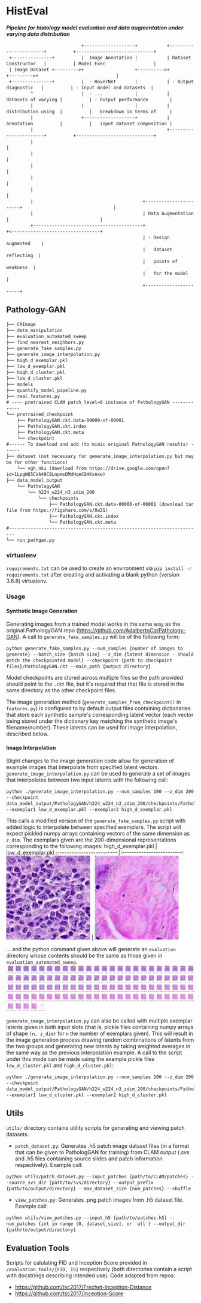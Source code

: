 # HistEval
***Pipeline for histology model evaluation and data augmentation under varying data distribution***
```
                            +-------------------+           +-----------------------+          +-----------------------------+
 +---------------+          |  Image Annotation |           | Dataset Constructor   |          | Model Exec                  |
 | Image Dataset +--------->+                   +---------->+                       +--------->+                             |
 +---------------+          |  - HoverNet       |           | - Output diagnostic   |          | - Input model and datasets  |
         ^                  |  - ...            |           |   datasets of varying |          | - Output performance        |
         |                  |                   |           |   distribution using  |          |   breakdown in terms of     |
         |                  +-------------------+           |   annotation          |          |   input dataset composition |
         |                                                  +-----------------------+          +-----------------------------+
         |                                                                                                    |
         |                                                                                                    |
         |                                                                                                    |
         |                                                                                                    |
         |                                                                                                    |
         |                                         +-----------------------+                                  |
         |                                         | Data Augmentation     |                                  |
         +-----------------------------------------+                       +<---------------------------------+
                                                   | - Design augmented    |
                                                   |   dataset reflecting  |
                                                   |   points of weakness  |
                                                   |   for the model       |
                                                   +-----------------------+
```
## Pathology-GAN
```
├── CRImage
├── data_manipulation
├── evaluation_automated_sweep
├── find_nearest_neighbors.py
├── generate_fake_samples.py
├── generate_image_interpolation.py
├── high_d_exemplar.pkl
├── low_d_exemplar.pkl
├── high_d_cluster.pkl
├── low_d_cluster.pkl
├── models
├── quantify_model_pipeline.py
├── real_features.py
# ---- pretrained CLAM patch_level=0 instance of PathologyGAN -------------
└── pretrained_checkpoint
    ├── PathologyGAN.ckt.data-00000-of-00001
    ├── PathologyGAN.ckt.index
    ├── PathologyGAN.ckt.meta
    └── checkpoint
#------ To download and add (to mimic original PathologyGAN results) ------
├── dataset (not necessary for generate_image_interpolation.py but may be for other functions)
    └── vgh_nki (download from https://drive.google.com/open?id=1LpgW85CVA48C8LnpmsDMdHqeCGHKsAxw) 
├── data_model_output
    └── PathologyGAN
        └── h224_w224_n3_zdim_200
            └── checkpoints
                ├── PathologyGAN.ckt.data-00000-of-00001 (download tar file from https://figshare.com/s/0a31)
                ├── PathologyGAN.ckt.index
                └── PathologyGAN.ckt.meta
#------------------------------------------------------------------------
└── run_pathgan.py
```
### virtualenv
`requirements.txt` can be used to create an environment via `pip install -r requirements.txt` after creating and activating a blank python (version 3.6.8) virtualenv.

### Usage
#### Synthetic Image Generation
Generating images from a trained model works in the same way as the original PathologyGAN repo (https://github.com/AdalbertoCq/Pathology-GAN).
A call to `generate_fake_samples.py` will be of the following form:
```
python generate_fake_samples.py --num_samples {number of images to generate} --batch_size {batch size} --z_dim {latent dimension - should match the checkpointed model} --checkpoint {path to checkpoint files}/PathologyGAN.ckt --main_path {output directory}
```
Model checkpoints are stored across multiple files so the path provided should point to the `.ckt` file, but it's required that
that file is stored in the same directory as the other checkpoint files.

The image generation method (`generate_samples_from_checkpoint()` in `features.py`) is configured to by default output files containing
dictionaries that store each synthetic sample's corresponding latent vector (each vector being stored under the dictionary key matching
the synthetic image's filename/number). These latents can be used for image interpolation, described below.


#### Image Interpolation
Slight changes to the image generation code allow for generation of example images that interpolate from specified latent vectors.
`generate_image_interpolation.py` can be used to generate a set of images that interpolates between two input latents with the following call:
```
python ./generate_image_interpolation.py --num_samples 100 --z_dim 200 --checkpoint data_model_output/PathologyGAN/h224_w224_n3_zdim_200/checkpoints/PathologyGAN.ckt --exemplar1 low_d_exemplar.pkl --exemplar2 high_d_exemplar.pkl
```
This calls a modified version of the `generate_fake_samples.py` script with added logic to interpolate between specified exemplars. The script
will expect pickled numpy arrays containing vectors of the same dimension as `z_dim`. The exemplars given are the 200-dimensional
representations corresponding to the following images:
high_d_exemplar.pkl             |  low_d_exemplar.pkl
:-------------------------:|:-------------------------:
![](Pathology-GAN/evaluation_automated_sweep/gen_0_alpha_0.png) | ![](Pathology-GAN/evaluation_automated_sweep/gen_99_alpha_100.png)

... and the python command given above will generate an `evaluation` directory whose contents should be the same as those given in `evaluation_automated_sweep`.
![](Pathology-GAN/evaluation_automated_sweep/img_sweep.png)

`generate_image_interpolation.py` can also be called with multiple exemplar latents given in both input slots (that is, pickle files containing
numpy arrays of shape `(n, z_dim)` for `n` the number of exemplars given). This will result in the image generation process
drawing random combinations of latents from the two groups and generating new latents by taking weighted averages in the same way as the previous
interpolation example. A call to the script under this mode can be made using the example pickle files `low_d_cluster.pkl` and `high_d_cluster.pkl`:
```
python ./generate_image_interpolation.py --num_samples 100 --z_dim 200 --checkpoint data_model_output/PathologyGAN/h224_w224_n3_zdim_200/checkpoints/PathologyGAN.ckt --exemplar1 low_d_cluster.pkl --exemplar2 high_d_cluster.pkl
```

## Utils
`utils/` directory contains utility scripts for generating and viewing patch datasets.
- `patch_dataset.py`: Generates .h5 patch image dataset files (in a format that can be given to PathologGAN for training) from CLAM output (.svs and .h5 files containing source slides and patch information respectively). Example call:
```
python utils/patch_dataset.py --input_patches {path/to/CLAM/patches} --source_svs_dir {path/to/svs/directory} --output_prefix {path/to/output/directory} --max_dataset_size {num_patches} --shuffle
```
- `view_patches.py`: Generates .png patch images from .h5 dataset file. Example call:
```
python utils/view_patches.py --input_h5 {path/to/patches.h5} --num_patches {int in range (0, dataset_size], or 'all'} --output_dir {path/to/output/directory} 
```

## Evaluation Tools
Scripts for calulating FID and Inception Score provided in `/evaluation_tools/{FID, IS}` respectively (both directories
contain a script with docstrings describing intended use). Code adapted from repos:
- https://github.com/tsc2017/Frechet-Inception-Distance
- https://github.com/tsc2017/Inception-Score

